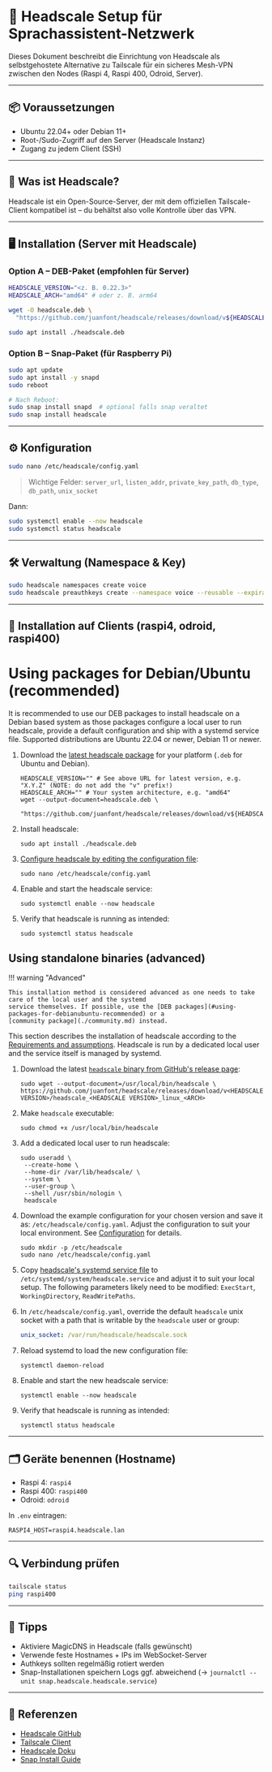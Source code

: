 # 🔐 Headscale Setup für Sprachassistent-Netzwerk

Dieses Dokument beschreibt die Einrichtung von Headscale als selbstgehostete Alternative zu Tailscale für ein sicheres Mesh-VPN zwischen den Nodes (Raspi 4, Raspi 400, Odroid, Server).

<!-- TODO: Schritte zum Einrichten der systemd-Datei aus Headscale/headscale.systemd.service beschreiben -->
---

## 📦 Voraussetzungen

* Ubuntu 22.04+ oder Debian 11+
* Root-/Sudo-Zugriff auf den Server (Headscale Instanz)
* Zugang zu jedem Client (SSH)

---

## 🧠 Was ist Headscale?

Headscale ist ein Open-Source-Server, der mit dem offiziellen Tailscale-Client kompatibel ist – du behältst also volle Kontrolle über das VPN.

---

## 🖥 Installation (Server mit Headscale)

### Option A – DEB-Paket (empfohlen für Server)

```bash
HEADSCALE_VERSION="<z. B. 0.22.3>"
HEADSCALE_ARCH="amd64" # oder z. B. arm64

wget -O headscale.deb \
  "https://github.com/juanfont/headscale/releases/download/v${HEADSCALE_VERSION}/headscale_${HEADSCALE_VERSION}_linux_${HEADSCALE_ARCH}.deb"

sudo apt install ./headscale.deb
```

### Option B – Snap-Paket (für Raspberry Pi)

```bash
sudo apt update
sudo apt install -y snapd
sudo reboot

# Nach Reboot:
sudo snap install snapd  # optional falls snap veraltet
sudo snap install headscale
```

---

## ⚙️ Konfiguration

```bash
sudo nano /etc/headscale/config.yaml
```

> Wichtige Felder: `server_url`, `listen_addr`, `private_key_path`, `db_type`, `db_path`, `unix_socket`

Dann:

```bash
sudo systemctl enable --now headscale
sudo systemctl status headscale
```

---

## 🛠 Verwaltung (Namespace & Key)

```bash
sudo headscale namespaces create voice
sudo headscale preauthkeys create --namespace voice --reusable --expiration 24h
```

---

## 🤖 Installation auf Clients (raspi4, odroid, raspi400)

# Using packages for Debian/Ubuntu (recommended)

It is recommended to use our DEB packages to install headscale on a Debian based system as those packages configure a
local user to run headscale, provide a default configuration and ship with a systemd service file. Supported
distributions are Ubuntu 22.04 or newer, Debian 11 or newer.

1.  Download the [latest headscale package](https://github.com/juanfont/headscale/releases/latest) for your platform (`.deb` for Ubuntu and Debian).

    ```shell
    HEADSCALE_VERSION="" # See above URL for latest version, e.g. "X.Y.Z" (NOTE: do not add the "v" prefix!)
    HEADSCALE_ARCH="" # Your system architecture, e.g. "amd64"
    wget --output-document=headscale.deb \
     "https://github.com/juanfont/headscale/releases/download/v${HEADSCALE_VERSION}/headscale_${HEADSCALE_VERSION}_linux_${HEADSCALE_ARCH}.deb"
    ```

1.  Install headscale:

    ```shell
    sudo apt install ./headscale.deb
    ```

1.  [Configure headscale by editing the configuration file](../../ref/configuration.md):

    ```shell
    sudo nano /etc/headscale/config.yaml
    ```

1.  Enable and start the headscale service:

    ```shell
    sudo systemctl enable --now headscale
    ```

1.  Verify that headscale is running as intended:

    ```shell
    sudo systemctl status headscale
    ```

## Using standalone binaries (advanced)

!!! warning "Advanced"

    This installation method is considered advanced as one needs to take care of the local user and the systemd
    service themselves. If possible, use the [DEB packages](#using-packages-for-debianubuntu-recommended) or a
    [community package](./community.md) instead.

This section describes the installation of headscale according to the [Requirements and
assumptions](../requirements.md#assumptions). Headscale is run by a dedicated local user and the service itself is
managed by systemd.

1.  Download the latest [`headscale` binary from GitHub's release page](https://github.com/juanfont/headscale/releases):

    ```shell
    sudo wget --output-document=/usr/local/bin/headscale \
    https://github.com/juanfont/headscale/releases/download/v<HEADSCALE VERSION>/headscale_<HEADSCALE VERSION>_linux_<ARCH>
    ```

1.  Make `headscale` executable:

    ```shell
    sudo chmod +x /usr/local/bin/headscale
    ```

1.  Add a dedicated local user to run headscale:

    ```shell
    sudo useradd \
     --create-home \
     --home-dir /var/lib/headscale/ \
     --system \
     --user-group \
     --shell /usr/sbin/nologin \
     headscale
    ```

1.  Download the example configuration for your chosen version and save it as: `/etc/headscale/config.yaml`. Adjust the
    configuration to suit your local environment. See [Configuration](../../ref/configuration.md) for details.

    ```shell
    sudo mkdir -p /etc/headscale
    sudo nano /etc/headscale/config.yaml
    ```

1.  Copy [headscale's systemd service file](https://github.com/juanfont/headscale/blob/main/packaging/systemd/headscale.service)
    to `/etc/systemd/system/headscale.service` and adjust it to suit your local setup. The following parameters likely need
    to be modified: `ExecStart`, `WorkingDirectory`, `ReadWritePaths`.

1.  In `/etc/headscale/config.yaml`, override the default `headscale` unix socket with a path that is writable by the
    `headscale` user or group:

    ```yaml title="config.yaml"
    unix_socket: /var/run/headscale/headscale.sock
    ```

1.  Reload systemd to load the new configuration file:

    ```shell
    systemctl daemon-reload
    ```

1.  Enable and start the new headscale service:

    ```shell
    systemctl enable --now headscale
    ```

1.  Verify that headscale is running as intended:

    ```shell
    systemctl status headscale
    ```

---

## 🗂 Geräte benennen (Hostname)

* Raspi 4: `raspi4`
* Raspi 400: `raspi400`
* Odroid: `odroid`

In `.env` eintragen:

```env
RASPI4_HOST=raspi4.headscale.lan
```

---

## 🔍 Verbindung prüfen

```bash
tailscale status
ping raspi400
```

---

## 📌 Tipps

* Aktiviere MagicDNS in Headscale (falls gewünscht)
* Verwende feste Hostnames + IPs im WebSocket-Server
* Authkeys sollten regelmäßig rotiert werden
* Snap-Installationen speichern Logs ggf. abweichend (→ `journalctl --unit snap.headscale.headscale.service`)

---

## 🔗 Referenzen

* [Headscale GitHub](https://github.com/juanfont/headscale)
* [Tailscale Client](https://tailscale.com)
* [Headscale Doku](https://headscale.net)
* [Snap Install Guide](https://snapcraft.io/install/headscale/raspbian)
